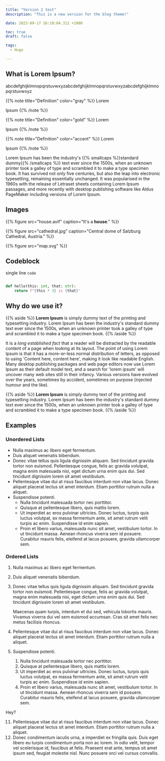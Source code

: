 ```yaml
---
title: "Version 2 test"
description: "This is a new version for the blog theme!"

date: 2023-09-17 16:10:04.312 +1000

toc: true
draft: false

tags:
  - Hugo

---
```


## What is Lorem Ipsum?

abcdefghijklmnopqrstuvwxyzabcdefghijklmnopqrstuvwxyzabcdefghijklmnopqrstuvwxyz

{{% note title="Definition" color="gray" %}}
Lorem

Ipsum
{{% /note %}}

{{% note title="Definition" color="gold" %}}
Lorem

Ipsum
{{% /note %}}

{{% note title="Definition" color="accent" %}}
Lorem

Ipsum
{{% /note %}}

Lorem Ipsum has been the industry's {{% smallcaps %}}standard dummy{{% /smallcaps %}} text ever since the 1500s, when an unknown printer took a galley of type and scrambled it to make a type specimen book. It has survived not only five centuries, but also the leap into electronic typesetting, remaining essentially unchanged. It was popularised in the 1960s with the release of Letraset sheets containing Lorem Ipsum passages, and more recently with desktop publishing software like Aldus PageMaker including versions of Lorem Ipsum.

## Images

{{% figure src="house.avif" caption="It's a **house**." %}}

{{% figure src="cathedral.jpg" caption="Central dome of Salzburg Cathedral, Austria." %}}

{{% figure src="map.svg" %}}



## Codeblock


single line `code`

```python

def hello(this: int, that: str):
    return f"{this * 3} is {that}"

```



## Why do we use it?

{{% aside %}}
**Lorem Ipsum** is simply dummy text of the printing and typesetting industry. Lorem Ipsum has been the industry's standard dummy text ever since the 1500s, when an unknown printer took a galley of type and scrambled it to make a type specimen book.
{{% /aside %}}

It is a *long established fact* that a reader will be distracted by the readable content of a page when looking at its layout. The point of using Lorem Ipsum is that it has a more-or-less normal distribution of letters, as opposed to using 'Content here, content here', making it look like readable English. Many desktop publishing packages and web page editors now use Lorem Ipsum as their default model text, and a search for 'lorem ipsum' will uncover many web sites still in their infancy. Various versions have evolved over the years, sometimes by accident, sometimes on purpose (injected humour and the like).

{{% aside %}}
**Lorem Ipsum** is simply dummy text of the printing and typesetting industry. Lorem Ipsum has been the industry's standard dummy text ever since the 1500s, when an unknown printer took a galley of type and scrambled it to make a type specimen book.
{{% /aside %}}

## Examples 

### Unordered Lists

- Nulla maximus ac libero eget fermentum.
- Duis aliquet venenatis bibendum.
- Donec vitae tellus quis ligula dignissim aliquam. Sed tincidunt gravida tortor non euismod. Pellentesque congue, felis ac gravida volutpat, magna enim malesuada nisi, eget dictum urna enim quis dui. Sed tincidunt dignissim lorem sit amet vestibulum.
- Pellentesque vitae dui at risus faucibus interdum non vitae lacus. Donec aliquet placerat lectus sit amet interdum. Etiam porttitor rutrum nulla a aliquet. 
- Suspendisse potenti.
  - Nulla tincidunt malesuada tortor nec porttitor.
  - Quisque at pellentesque libero, quis mattis lorem.
  - Ut imperdiet ac eros pulvinar ultricies. Donec luctus, turpis quis luctus volutpat, ex massa fermentum ante, sit amet rutrum velit turpis ac enim. Suspendisse id enim sapien.
  - Proin et libero varius, malesuada nunc sit amet, vestibulum tortor. In ut tincidunt massa. Aenean rhoncus viverra sem id posuere. Curabitur mauris felis, eleifend at lacus posuere, gravida ullamcorper sem.

### Ordered Lists

1. Nulla maximus ac libero eget fermentum.
2. Duis aliquet venenatis bibendum.
3. Donec vitae tellus quis ligula dignissim aliquam. Sed tincidunt gravida tortor non euismod. Pellentesque congue, felis ac gravida volutpat, magna enim malesuada nisi, eget dictum urna enim quis dui. Sed tincidunt dignissim lorem sit amet vestibulum.

    Maecenas quam turpis, interdum et dui sed, vehicula lobortis mauris. Vivamus viverra dui vel sem euismod accumsan. Cras sit amet felis nec metus facilisis rhoncus.
4. Pellentesque vitae dui at risus faucibus interdum non vitae lacus. Donec aliquet placerat lectus sit amet interdum. Etiam porttitor rutrum nulla a aliquet. 
5. Suspendisse potenti.
    1. Nulla tincidunt malesuada tortor nec porttitor.
    2. Quisque at pellentesque libero, quis mattis lorem.
    3. Ut imperdiet ac eros pulvinar ultricies. Donec luctus, turpis quis luctus volutpat, ex massa fermentum ante, sit amet rutrum velit turpis ac enim. Suspendisse id enim sapien.
    4. Proin et libero varius, malesuada nunc sit amet, vestibulum tortor. In ut tincidunt massa. Aenean rhoncus viverra sem id posuere. Curabitur mauris felis, eleifend at lacus posuere, gravida ullamcorper sem.

Hey?

11. Pellentesque vitae dui at risus faucibus interdum non vitae lacus. Donec aliquet placerat lectus sit amet interdum. Etiam porttitor rutrum nulla a aliquet.
12. Donec condimentum iaculis urna, a imperdiet ex fringilla quis. Duis eget libero eu turpis condimentum porta non ac lorem. In odio velit, tempor vel scelerisque id, faucibus at felis. Praesent erat ante, tempus sit amet ipsum sed, feugiat molestie nisl. Nunc posuere orci vel cursus convallis.